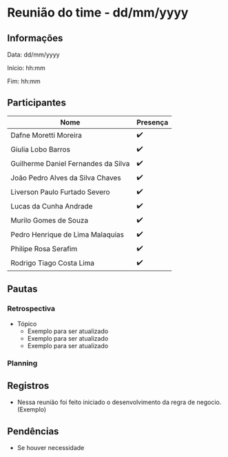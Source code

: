 # Reunião do time - dd/mm/yyyy

## Informações

Data: dd/mm/yyyy

Início: hh:mm

Fim: hh:mm

## Participantes

| Nome                                | Presença |
| ----------------------------------- | -------- |
| Dafne Moretti Moreira               | ✔️       |
| Giulia Lobo Barros                  | ✔️       |
| Guilherme Daniel Fernandes da Silva | ✔️       |
| João Pedro Alves da Silva Chaves    | ✔️       |
| Liverson Paulo Furtado Severo       | ✔️       |
| Lucas da Cunha Andrade              | ✔️       |
| Murilo Gomes de Souza               | ✔️       |
| Pedro Henrique de Lima Malaquias    | ✔️       |
| Philipe Rosa Serafim                | ✔️       |
| Rodrigo Tiago Costa Lima            | ✔️       |


## Pautas
### Retrospectiva 

* Tópico
  * Exemplo para ser atualizado
  * Exemplo para ser atualizado
  * Exemplo para ser atualizado
### Planning 


## Registros

* Nessa reunião foi feito iniciado o desenvolvimento da regra de negocio. (Exemplo)

## Pendências

* Se houver necessidade
